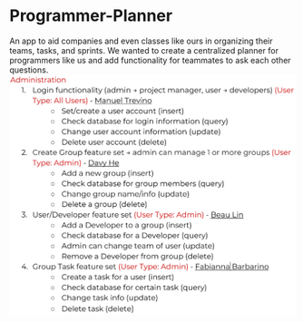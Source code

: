 # Programmer-Planner
An app to aid companies and even classes like ours in organizing their teams, tasks, and sprints. We wanted to create a centralized planner for programmers like us and add functionality for teammates to ask each other questions.
<br> ![GitHub Logo](/images/Administration.png)

